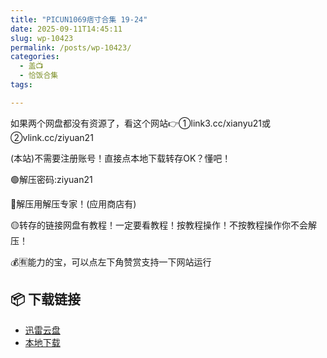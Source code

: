 ```yaml
---
title: "PICUN1069痞寸合集 19-24"
date: 2025-09-11T14:45:11
slug: wp-10423
permalink: /posts/wp-10423/
categories:
  - 盖📺
  - 恰饭合集
tags:

---
```


如果两个网盘都没有资源了，看这个网站👉①link3.cc/xianyu21或②vlink.cc/ziyuan21

(本站)不需要注册账号！直接点本地下载转存OK？懂吧！

🟢解压密码:ziyuan21

🔵解压用解压专家！(应用商店有)

🟡转存的链接网盘有教程！一定要看教程！按教程操作！不按教程操作你不会解压！

💰🈶能力的宝，可以点左下角赞赏支持一下网站运行

## 📦 下载链接
- [迅雷云盘](https://blziyuan21.com/pay-download/10423?key=93ee73ddf1&down_id=0)
- [本地下载](https://blziyuan21.com/pay-download/10423?key=93ee73ddf1&down_id=1)

